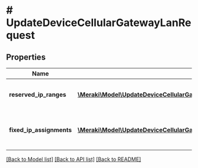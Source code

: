 # # UpdateDeviceCellularGatewayLanRequest

## Properties

Name | Type | Description | Notes
------------ | ------------- | ------------- | -------------
**reserved_ip_ranges** | [**\Meraki\Model\UpdateDeviceCellularGatewayLanRequestReservedIpRangesInner[]**](UpdateDeviceCellularGatewayLanRequestReservedIpRangesInner.md) | list of all reserved IP ranges for a single MG | [optional]
**fixed_ip_assignments** | [**\Meraki\Model\UpdateDeviceCellularGatewayLanRequestFixedIpAssignmentsInner[]**](UpdateDeviceCellularGatewayLanRequestFixedIpAssignmentsInner.md) | list of all fixed IP assignments for a single MG | [optional]

[[Back to Model list]](../../README.md#models) [[Back to API list]](../../README.md#endpoints) [[Back to README]](../../README.md)
